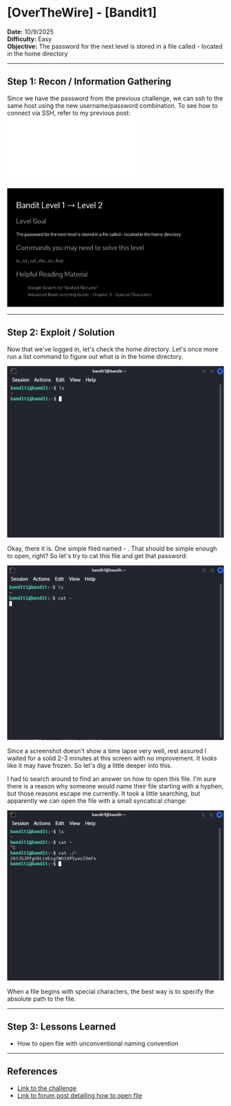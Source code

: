 # [OverTheWire] - [Bandit1]

**Date:** 10/9/2025  
**Difficulty:** Easy  
**Objective:** The password for the next level is stored in a file called - located in the home directory

---

## Step 1: Recon / Information Gathering
Since we have the password from the previous challenge, we can ssh to the same host using the new username/password combination. To see how to connect via SSH, refer to my previous post: ![Bandit0 Walkthrough](/bandit0.md) 

![Screenshot of challenge text](/Assets/bandit1.png)

---

## Step 2: Exploit / Solution
Now that we've logged in, let's check the home directory. Let's once more run a list command to figure out what is in the home directory.

![Screenshot of list contents](/Assets/bandit1_ls.png)

Okay, there it is. One simple filed named - . That should be simple enough to open, right? So let's try to cat this file and get that password:

![Screenshot of reading file](/Assets/bandit1_cat1.png)

Since a screenshot doesn't show a time lapse very well, rest assured I waited for a solid 2-3 minutes at this screen with no improvement. It looks like it may have frozen. So let's dig a little deeper into this.

I had to search around to find an answer on how to open this file. I'm sure there is a reason why someone would name their file starting with a hyphen, but those reasons escape me currently. It took a little searching, but apparently we can open the file with a small syncatical change:

![Screenshot of reading file](/Assets/bandit1_cat2.png)

When a file begins with special characters, the best way is to specify the absolute path to the file. 

---

## Step 3: Lessons Learned
- How to open file with unconventional naming convention  

---

## References
- [Link to the challenge](https://overthewire.org/wargames/bandit/bandit2.html)  
- [Link to forum post detailing how to open file](https://serverfault.com/questions/124659/how-can-i-open-a-file-whose-name-starts-with)